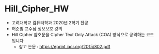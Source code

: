 # Hill_Cipher_HW

- 고려대학교 컴퓨터학과 2020년 2학기 전공
- 허준범 교수님 정보보호 강의
- Hill Cipher 암호문을 Cipher Text Only Attack (COA) 방식으로 공격하는 코드입니다
  - 참고 논문 : https://eprint.iacr.org/2015/802.pdf
